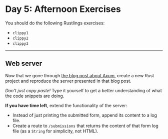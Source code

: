# Day 5: Afternoon Exercises

You should do the following Rustlings exercises:

- `clippy1`
- `clippy2`
- `clippy3`

---

## Web server

Now that we gone through [the blog post about Axum](https://mo8it.com/blog/getting-started-with-rust-backends/), create a new Rust project and reproduce the server presented in that blog post.

_Don't just copy paste!_ Type it yourself to get a better understanding of what the code snippets are doing.

**If you have time left**, extend the functionality of the server:

- Instead of just printing the submitted form, append its content to a log file.
- Create a route to `/submissions` that returns the content of that form log file (as a `String` for simplicity, not HTML).
